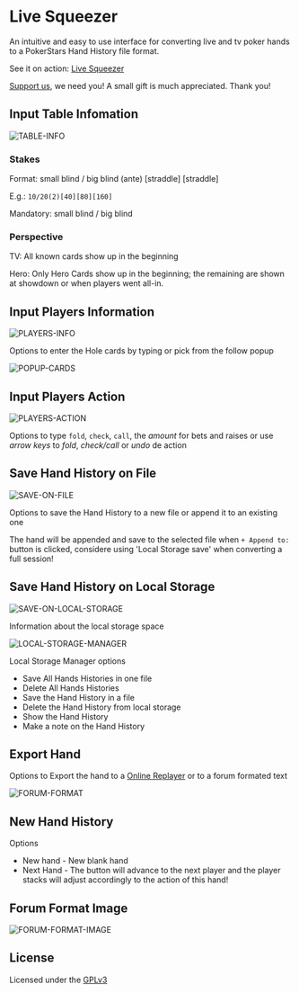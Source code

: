 # Live Squeezer

An intuitive and easy to use interface for converting live and tv poker hands to a PokerStars Hand History file format.

See it on action: [Live Squeezer](http://livesqueezer.winningpokerhud.com)

[Support us](https://www.paypal.com/cgi-bin/webscr?cmd=_s-xclick&hosted_button_id=MRHAEHLF9RYAN&source=url), we need you! A small gift is much appreciated. Thank you!

## Input Table Infomation

![TABLE-INFO](./docs/table-main-info.png)

### Stakes

Format: small blind / big blind (ante) [straddle] [straddle]

E.g.: `10/20(2)[40][80][160]`

Mandatory: small blind / big blind

### Perspective

TV: All known cards show up in the beginning

Hero: Only Hero Cards show up in the beginning; the remaining are shown at showdown or when players went all-in.

## Input Players Information

![PLAYERS-INFO](./docs/players-info.png)

Options to enter the Hole cards by typing or pick from the follow popup

![POPUP-CARDS](./docs/popup-cards.png)

## Input Players Action

![PLAYERS-ACTION](./docs/players-action.png)

Options to type `fold`, `check`, `call`, the _amount_ for bets and raises or use _arrow keys_ to _fold_, _check/call_ or _undo_ de action

## Save Hand History on File

![SAVE-ON-FILE](./docs/save-hand-history-on-file.png)

Options to save the Hand History to a new file or append it to an existing one

The hand will be appended and save to the selected file when `+ Append to:` button is clicked, considere using 'Local Storage save' when converting a full session!

## Save Hand History on Local Storage

![SAVE-ON-LOCAL-STORAGE](./docs/save-hand-history-on-local-storage.png)

Information about the local storage space

![LOCAL-STORAGE-MANAGER](./docs/local-storage-manager.png)

Local Storage Manager options

* Save All Hands Histories in one file
* Delete All Hands Histories
* Save the Hand History in a file
* Delete the Hand History from local storage
* Show the Hand History
* Make a note on the Hand History

## Export Hand

Options to Export the hand to a [Online Replayer](http://replayer.winningpokerhud.com) or to a forum formated text

![FORUM-FORMAT](./docs/forum-format-hand-history.png)

## New Hand History

Options

* New hand - New blank hand
* Next Hand - The button will advance to the next player and the player stacks will adjust accordingly to the action of this hand!

## Forum Format Image

![FORUM-FORMAT-IMAGE](./docs/forum-format-hand-history-image.png)

## License

Licensed under the [GPLv3](./LICENSE)